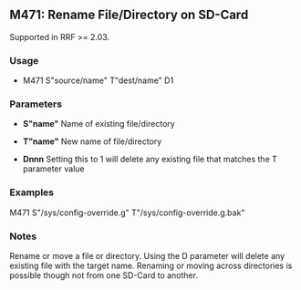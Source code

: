 ## M471: Rename File/Directory on SD-Card

Supported in RRF \>= 2.03.

### Usage

- M471 S"source/name" T"dest/name" D1

### Parameters

- **S"name"** Name of existing file/directory

- **T"name"** New name of file/directory

- **Dnnn** Setting this to 1 will delete any existing file that matches the T parameter value

### Examples

M471 S"/sys/config-override.g" T"/sys/config-override.g.bak"

### Notes

Rename or move a file or directory. Using the D parameter will delete any existing file with the target name. Renaming or moving across directories is possible though not from one SD-Card to another.

